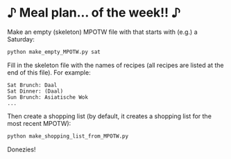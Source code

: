 # ♪ Meal plan... of the week!! ♪

Make an empty (skeleton) MPOTW file with that starts with (e.g.) a Saturday:
``` sh
python make_empty_MPOTW.py sat
```
Fill in the skeleton file with the names of recipes (all recipes are listed at the end of this file).
For example:
```
Sat Brunch: Daal
Sat Dinner: (Daal)
Sun Brunch: Asiatische Wok
...
```
Then create a shopping list (by default, it creates a shopping list for the most recent MPOTW):
``` sh
python make_shopping_list_from_MPOTW.py
```

Donezies!

